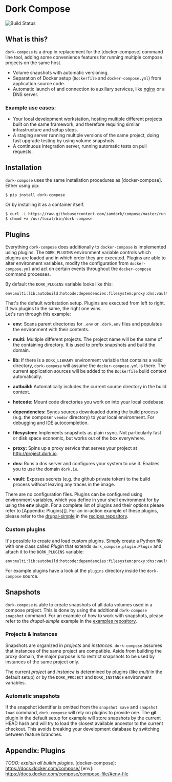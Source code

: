 # Dork Compose
![Build Status](https://travis-ci.org/iamdork/compose.svg?branch=master)

## What is this?
`dork-compose` is a drop in replacement for the [docker-compose] command line
tool, adding some convenience features for running multiple compose projects on
the same host.

- Volume snapshots with automatic versioning.
- Separation of Docker setup (`Dockerfile` and `docker-compose.yml`) from
  application source code.
- Automatic launch of and connection to auxiliary services, like
  [nginx](https://github.com/jwilder/nginx-proxy) or a DNS server.

### Example use cases:
- Your local development workstation, hosting multiple different projects built
  on the same framework, and therefore requiring similar infrastructure and
  setup steps.
- A staging server running multiple versions of the same project, doing fast
  upgrade testing by using volume snapshots.
- A continuous integration server, running automatic tests on pull requests.


## Installation
`dork-compose` uses the same installation procedures as [docker-compose].
Either using pip:
```
$ pip install dork-compose
```

Or by installing it as a container itself.

```bash
$ curl -L https://raw.githubusercontent.com/iamdork/compose/master/run.sh > /usr/local/bin/dork-compose
$ chmod +x /usr/local/bin/dork-compose
```

## Plugins

Everything `dork-compose` does additionally to `docker-compose` is implemented
using plugins. The `DORK_PLUGINS` environment variable controls which plugins
are loaded and in which order they are executed. Plugins are able to alter
environment variables, modify the configuration from `docker-compose.yml` and
act on certain events throughout the `docker-compose` command processes.

By default the `DORK_PLUGINS` variable looks like this:

```
env:multi:lib:autobuild:hotcode:dependencies:filesystem:proxy:dns:vault
```

That's the default workstation setup. Plugins are executed from left to right.
If two plugins to the same, the right one wins.  
Let's run through this example:

- **env:** Scans parent directories for `.env` or `.dork.env` files and
  populates the environment with their contents.
  
- **multi:** Multiple different projects. The project name will be the name of
  the containing directory. It is used to prefix snapshots and build the domain.

- **lib:** If there is a `DORK_LIBRARY` environment variable that contains a
  valid directory, `dork-compose` will assume the `docker-compose.yml` is there.
  The current application sources will be added to the `Dockerfile` build context
  automatically.
  
- **autbuild:** Automatically includes the current source directory in the build
  context.

- **hotcode:** Mount code directories you work on into your local codebase.

- **dependencies:** Syncs sources downloaded during the build process (e.g. the
  composer `vendor` directory) to your local environment. For debugging and IDE
  autocompletion.

- **filesystem:** Implements snapshots as plain rsync. Not particularly fast or
  disk space economic, but works out of the box everywhere.

- **proxy:** Spins up a proxy service that serves your project at
  http://project.dork.io.
  
- **dns:** Runs a dns server and configures your system to use it. Enables you
  to use the domain `dork.io`.
 
- **vault:** Exposes secrets (e.g. the github private token) to the build
  process without leaving any traces in the image.

There are no configuration files. Plugins can be configured using environment
variables, which you define in your shell environment for by using the **env**
plugin. For a complete list of plugins and their options please refer to
[Appendix: Plugins][]. For an in-action example of these plugins, please refer
to the [drupal-simple](https://github.com/iamdork/recipes/tree/master/drupal-simple)
in the [recipes repository](https://github.com/iamdork/recipes).


### Custom plugins

It's possible to create and load custom plugins. Simply create a Python file
with one class called *Plugin* that extends `dork_compose.plugin.Plugin` and
attach it to the `DORK_PLUGINS` variable:

```
env:multi:lib:autobuild:hotcode:dependencies:filesystem:proxy:dns:vault:my_plugin=~/path/to/myplugin.py
```

For example plugins have a look at the `plugins` directory inside the `dork-compose` source.

## Snapshots

`dork-compose` is able to create snapshots of all data volumes used in a compose
project. This is done by using the additional `dork-compose snapshot` command.
For an example of how to work with snapshots, please refer to the
*drupal-simple* example in the [examples repository](https://github.com/iamdork/examples).

### Projects & Instances

Snapshots are organized in  *projects* and *instances*. `dork-compose` assumes
that instances of the same project are compatible. Aside from building the proxy
domain, the major purpose is to restrict snapshots to be used by instances of
the same project only.

The current *project* and *instance* is determined by plugins (like *multi* in
the default setup) or by the `DORK_PROJECT` and `DORK_INSTANCE` environment
variables.

### Automatic snapshots

If the snapshot identifier is omitted from the `snapshot save` and
`snapshot load` command, `dork-compose` will rely on plugins to provide one.
The **git** plugin in the default setup for example will store snapshots by the
current HEAD hash and will try to load the closest available ancestor to the
current checkout. This avoids breaking your development database by switching
between feature branches.

## Appendix: Plugins

*TODO: explain all builtin plugins.*
[docker-compose]: https://docs.docker.com/compose/
[env]: https://docs.docker.com/compose/compose-file/#env-file
